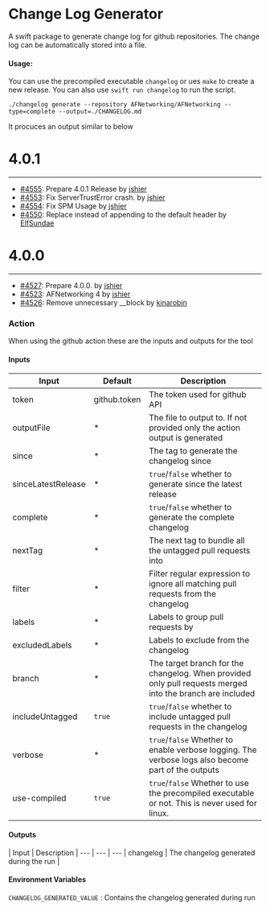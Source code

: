 # Change Log Generator

A swift package to generate change log for github repositories. The change log can be automatically stored into a file.

#### Usage:

You can use the precompiled executable `changelog` or ues `make` to create a new release. You can also use `swift run changelog` to run the script.

```
./changelog generate --repository AFNetworking/AFNetworking --type=complete --output=./CHANGELOG.md
```

It procuces an output similar to below

# 4.0.1
------

- [#4555](https://github.com/AFNetworking/AFNetworking/pull/4555): Prepare 4.0.1 Release by [jshier](https://github.com/jshier)
- [#4553](https://github.com/AFNetworking/AFNetworking/pull/4553): Fix ServerTrustError crash. by [jshier](https://github.com/jshier)
- [#4554](https://github.com/AFNetworking/AFNetworking/pull/4554): Fix SPM Usage by [jshier](https://github.com/jshier)
- [#4550](https://github.com/AFNetworking/AFNetworking/pull/4550): Replace instead of appending to the default header by [ElfSundae](https://github.com/ElfSundae)


# 4.0.0
------

- [#4527](https://github.com/AFNetworking/AFNetworking/pull/4527): Prepare 4.0.0. by [jshier](https://github.com/jshier)
- [#4523](https://github.com/AFNetworking/AFNetworking/pull/4523): AFNetworking 4 by [jshier](https://github.com/jshier)
- [#4526](https://github.com/AFNetworking/AFNetworking/pull/4526): Remove unnecessary __block by [kinarobin](https://github.com/kinarobin)


### Action

When using the github action these are the inputs and outputs for the tool

#### Inputs

| Input | Default | Description |
--- | --- | ---
| token | github.token | The token used for github API |
| outputFile | * | The file to output to. If not provided only the action output is generated |
| since | * | The tag to generate the changelog since |
| sinceLatestRelease | * | `true`/`false` whether to generate since the latest release |
| complete | * | `true`/`false` whether to generate the complete changelog |
| nextTag | * | The next tag to bundle all the untagged pull requests into |
| filter | * | Filter regular expression to ignore all matching pull requests from the changelog |
| labels | * | Labels to group pull requests by |
| excludedLabels | * | Labels to exclude from the changelog |
| branch | * | The target branch for the changelog. When provided only pull requests merged into the branch are included |
| includeUntagged | `true` | `true`/`false` whether to include untagged pull requests in the changelog |
| verbose | * | `true`/`false` Whether to enable verbose logging. The verbose logs also become part of the outputs |
| use-compiled | `true` | `true`/`false` Whether to use the precompiled executable or not. This is never used for linux. |

#### Outputs

| Input | Description |
--- | --- | ---
| changelog | The changelog generated during the run |

#### Environment Variables

`CHANGELOG_GENERATED_VALUE` : Contains the changelog generated during run
